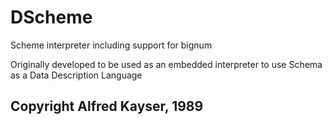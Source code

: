 # DScheme
Scheme interpreter including support for bignum

Originally developed to be used as an embedded interpreter to use Schema as a Data Description Language

## Copyright Alfred Kayser, 1989